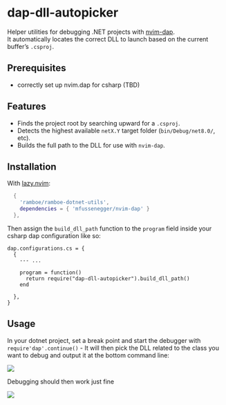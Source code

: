 # dap-dll-autopicker

Helper utilities for debugging .NET projects with [nvim-dap](https://github.com/mfussenegger/nvim-dap).  
It automatically locates the correct DLL to launch based on the current buffer’s `.csproj`.

## Prerequisites

- correctly set up nvim.dap for csharp (TBD)

## Features
- Finds the project root by searching upward for a `.csproj`.
- Detects the highest available `netX.Y` target folder (`bin/Debug/net8.0/`, etc).
- Builds the full path to the DLL for use with `nvim-dap`.
<!-- - Provides a `:DotnetDllPath` command to quickly echo the detected DLL. -->

## Installation

With [lazy.nvim](https://github.com/folke/lazy.nvim):

```lua
  {
    'ramboe/ramboe-dotnet-utils',
    dependencies = { 'mfussenegger/nvim-dap' }
  },
```

Then assign the `build_dll_path` function to the `program` field inside your csharp dap configuration like so:

```
dap.configurations.cs = {
  {
    --- ...
    
    program = function()
      return require("dap-dll-autopicker").build_dll_path()
    end

  },
}
```

## Usage

In your dotnet project, set a break point and start the debugger with `require'dap'.continue()` - It will then pick the DLL related to the class you want to debug and output it at the bottom command line:   

![](https://firebasestorage.googleapis.com/v0/b/firescript-577a2.appspot.com/o/imgs%2Fapp%2Framboe%2F0Q-wLAyQg_.png?alt=media&token=f6a8c2fe-4a3b-42c7-bed5-bf36bf829e2f)  

Debugging should then work just fine  

![](https://firebasestorage.googleapis.com/v0/b/firescript-577a2.appspot.com/o/imgs%2Fapp%2Framboe%2Fq-tLHnOjZv.png?alt=media&token=b8efe086-ed8c-4e62-a705-ab36a1161a44)  
